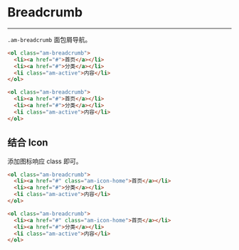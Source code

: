 # Breadcrumb
---

`.am-breadcrumb` 面包屑导航。

`````html
<ol class="am-breadcrumb">
  <li><a href="#">首页</a></li>
  <li><a href="#">分类</a></li>
  <li class="am-active">内容</li>
</ol>
`````

```html
<ol class="am-breadcrumb">
  <li><a href="#">首页</a></li>
  <li><a href="#">分类</a></li>
  <li class="am-active">内容</li>
</ol>
```

## 结合 Icon

添加图标响应 class 即可。

`````html
<ol class="am-breadcrumb">
  <li><a href="#" class="am-icon-home">首页</a></li>
  <li><a href="#">分类</a></li>
  <li class="am-active">内容</li>
</ol>
`````

```html
<ol class="am-breadcrumb">
  <li><a href="#" class="am-icon-home">首页</a></li>
  <li><a href="#">分类</a></li>
  <li class="am-active">内容</li>
</ol>
```

